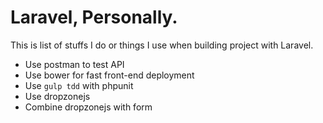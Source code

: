 # Laravel, Personally.

This is list of stuffs I do or things I use when building project with Laravel.

- Use postman to test API
- Use bower for fast front-end deployment
- Use `gulp tdd` with phpunit
- Use dropzonejs
- Combine dropzonejs with form